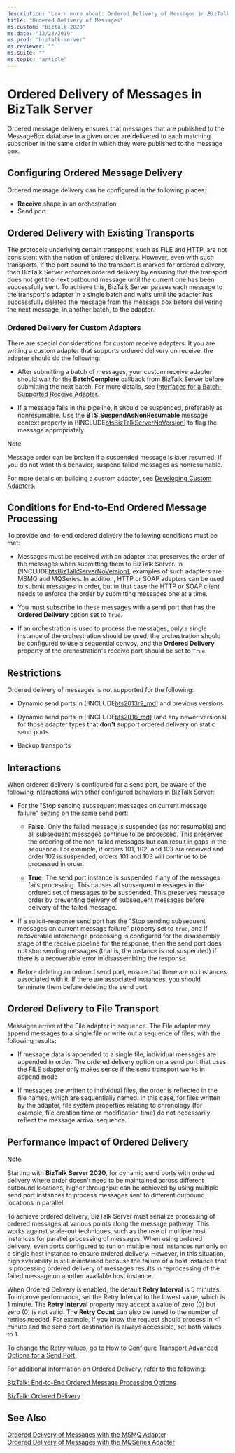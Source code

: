 ```yaml
---
description: "Learn more about: Ordered Delivery of Messages in BizTalk Server"
title: "Ordered Delivery of Messages"
ms.custom: "biztalk-2020"
ms.date: "12/23/2019"
ms.prod: "biztalk-server"
ms.reviewer: ""
ms.suite: ""
ms.topic: "article"
---
```


# Ordered Delivery of Messages in BizTalk Server

Ordered message delivery ensures that messages that are published to the MessageBox database in a given order are delivered to each matching subscriber in the same order in which they were published to the message box.

## Configuring Ordered Message Delivery

 Ordered message delivery can be configured in the following places:

-   **Receive** shape in an orchestration
-   Send port

## Ordered Delivery with Existing Transports

 The protocols underlying certain transports, such as FILE and HTTP, are not consistent with the notion of ordered delivery. However, even with such transports, if the port bound to the transport is marked for ordered delivery, then BizTalk Server enforces ordered delivery by ensuring that the transport does not get the next outbound message until the current one has been successfully sent. To achieve this, BizTalk Server passes each message to the transport's adapter in a single batch and waits until the adapter has successfully deleted the message from the message box before delivering the next message, in another batch, to the adapter.

### Ordered Delivery for Custom Adapters

 There are special considerations for custom receive adapters. It you are writing a custom adapter that supports ordered delivery on receive, the adapter should do the following:

- After submitting a batch of messages, your custom receive adapter should wait for the **BatchComplete** callback from BizTalk Server before submitting the next batch. For more details, see [Interfaces for a Batch-Supported Receive Adapter](../core/interfaces-for-a-batch-supported-receive-adapter.md).

- If a message fails in the pipeline, it should be suspended, preferably as nonresumable. Use the **BTS.SuspendAsNonResumable** message context property in [!INCLUDE[btsBizTalkServerNoVersion](../includes/btsbiztalkservernoversion-md.md)] to flag the message appropriately.

> [!NOTE]
>  Message order can be broken if a suspended message is later resumed. If you do not want this behavior, suspend failed messages as nonresumable.

 For more details on building a custom adapter, see [Developing Custom Adapters](../core/developing-custom-adapters.md).

## Conditions for End-to-End Ordered Message Processing

 To provide end-to-end ordered delivery the following conditions must be met:

- Messages must be received with an adapter that preserves the order of the messages when submitting them to BizTalk Server. In [!INCLUDE[btsBizTalkServerNoVersion](../includes/btsbiztalkservernoversion-md.md)], examples of such adapters are MSMQ and MQSeries. In addition, HTTP or SOAP adapters can be used to submit messages in order, but in that case the HTTP or SOAP client needs to enforce the order by submitting messages one at a time.

- You must subscribe to these messages with a send port that has the **Ordered Delivery** option set to `True`.

- If an orchestration is used to process the messages, only a single instance of the orchestration should be used, the orchestration should be configured to use a sequential convoy, and the **Ordered Delivery** property of the orchestration's receive port should be set to `True`.

## Restrictions

 Ordered delivery of messages is not supported for the following:

- Dynamic send ports in [!INCLUDE[bts2013r2_md](../includes/bts2013r2-md.md)] and previous versions

- Dynamic send ports in [!INCLUDE[bts2016_md](../includes/bts2016-md.md)] (and any newer versions) for those adapter types that **don't** support ordered delivery on static send ports

- Backup transports

## Interactions

 When ordered delivery is configured for a send port, be aware of the following interactions with other configured behaviors in BizTalk Server:

-   For the "Stop sending subsequent messages on current message failure" setting on the same send port:

    -   **False.** Only the failed message is suspended (as not resumable) and all subsequent messages continue to be processed. This preserves the ordering of the non-failed messages but can result in gaps in the sequence. For example, if orders 101, 102, and 103 are received and order 102 is suspended, orders 101 and 103 will continue to be processed in order.

    -   **True.** The send port instance is suspended if any of the messages fails processing. This causes all subsequent messages in the ordered set of messages to be suspended. This preserves message order by preventing delivery of subsequent messages before delivery of the failed message.

-   If a solicit-response send port has the "Stop sending subsequent messages on current message failure" property set to `true`, and if recoverable interchange processing is configured for the disassembly stage of the receive pipeline for the response, then the send port does not stop sending messages (that is, the instance is not suspended) if there is a recoverable error in disassembling the response.

-   Before deleting an ordered send port, ensure that there are no instances associated with it. If there are associated instances, you should terminate them before deleting the send port.

## Ordered Delivery to File Transport

 Messages arrive at the File adapter in sequence. The File adapter may append messages to a single file or write out a sequence of files, with the following results:

-   If message data is appended to a single file, individual messages are appended in order. The ordered delivery option on a send port that uses the FILE adapter only makes sense if the send transport works in append mode

-   If messages are written to individual files, the order is reflected in the file names, which are sequentially named. In this case, for files written by the adapter, file system properties relating to chronology (for example, file creation time or modification time) do not necessarily reflect the message arrival sequence.

## Performance Impact of Ordered Delivery

> [!NOTE]
> Starting with **BizTalk Server 2020**, for dynamic send ports with ordered delivery where order doesn't need to be maintained across different outbound locations, higher throughput can be achieved by using multiple send port instances to process messages sent to different outbound locations in parallel.

To achieve ordered delivery, BizTalk Server must serialize processing of ordered messages at various points along the message pathway. This works against scale-out techniques, such as the use of multiple host instances for parallel processing of messages. When using ordered delivery, even ports configured to run on multiple host instances run only on a single host instance to ensure ordered delivery. However, in this situation, high availability is still maintained because the failure of a host instance that is processing ordered delivery of messages results in reprocessing of the failed message on another available host instance.

When Ordered Delivery is enabled, the default **Retry Interval** is 5 minutes. To improve performance, set the Retry Interval to the lowest value, which is 1 minute. The **Retry Interval** property may accept a value of zero (0) but zero (0) is not valid. The **Retry Count** can also be tuned to the number of retries needed. For example, if you know the request should process in <1 minute and the send port destination is always accessible, set both values to 1.

To change the Retry values, go to [How to Configure Transport Advanced Options for a Send Port](how-to-configure-transport-advanced-options-for-a-send-port.md).

For additional information on Ordered Delivery, refer to the following:

[BizTalk: End-to-End Ordered Message Processing Options](https://social.technet.microsoft.com/wiki/contents/articles/12887.biztalk-end-to-end-ordered-message-processing-options.aspx)

[BizTalk: Ordered Delivery](https://social.technet.microsoft.com/wiki/contents/articles/6681.biztalk-ordered-delivery.aspx)

## See Also

 [Ordered Delivery of Messages with the MSMQ Adapter](../core/ordered-delivery-of-messages-with-the-msmq-adapter.md)  
 [Ordered Delivery of Messages with the MQSeries Adapter](../core/ordered-delivery-of-messages-with-the-mqseries-adapter.md)
